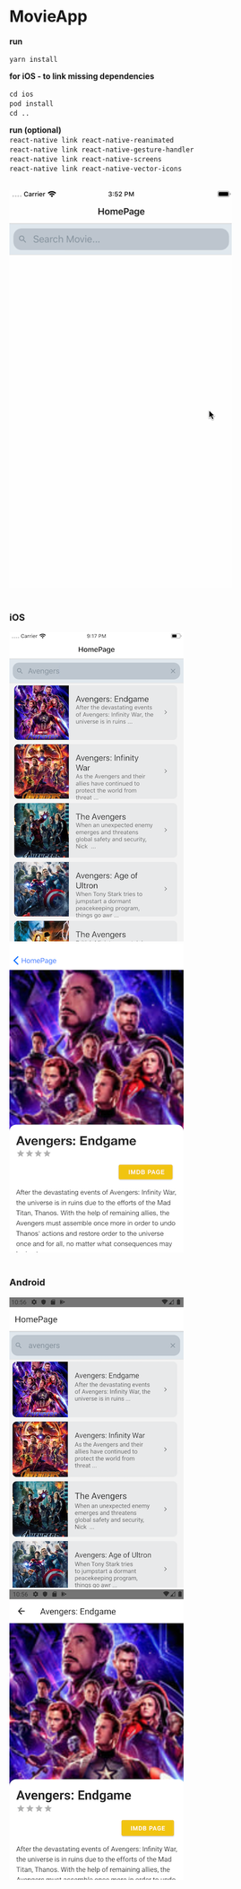 # MovieApp

**run**

`yarn install`

**for iOS - to link missing dependencies**

`cd ios`<br/>
`pod install`<br/>
`cd ..`<br/>

**run (optional)**<br/>
`react-native link react-native-reanimated`<br/>
`react-native link react-native-gesture-handler`<br/>
`react-native link react-native-screens`<br/>
`react-native link react-native-vector-icons`<br/><br/>

![Demo](app/assets/demo.gif)<br/><br/>

### iOS
![HomePage](app/assets/homepage-ios.png)
![MoviePage](app/assets/moviescene-ios.png)<br/><br/>

### Android
![HomePage](app/assets/homepage-android.png)
![MoviePage](app/assets/moviescene-android.png)

